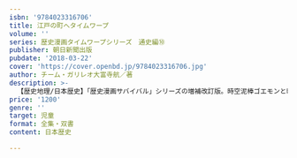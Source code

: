 ```yaml
---
isbn: '9784023316706'
title: 江戸の町へタイムワープ
volume: ''
series: 歴史漫画タイムワープシリーズ　通史編⑩
publisher: 朝日新聞出版
pubdate: '2018-03-22'
cover: 'https://cover.openbd.jp/9784023316706.jpg'
author: チーム・ガリレオ大富寺航／著
description: >-
  【歴史地理/日本歴史】「歴史漫画サバイバル」シリーズの増補改訂版。時空泥棒ゴエモンと時空警察の捕り物に巻き込まれ、江戸時代半ばにタイムワープした小学生トキオとリン。ふたりは杉田玄白や平賀源内など江戸の有名人と出会い、江戸の町を冒険する。
price: '1200'
genre: ''
target: 児童
format: 全集・双書
content: 日本歴史

---
```

